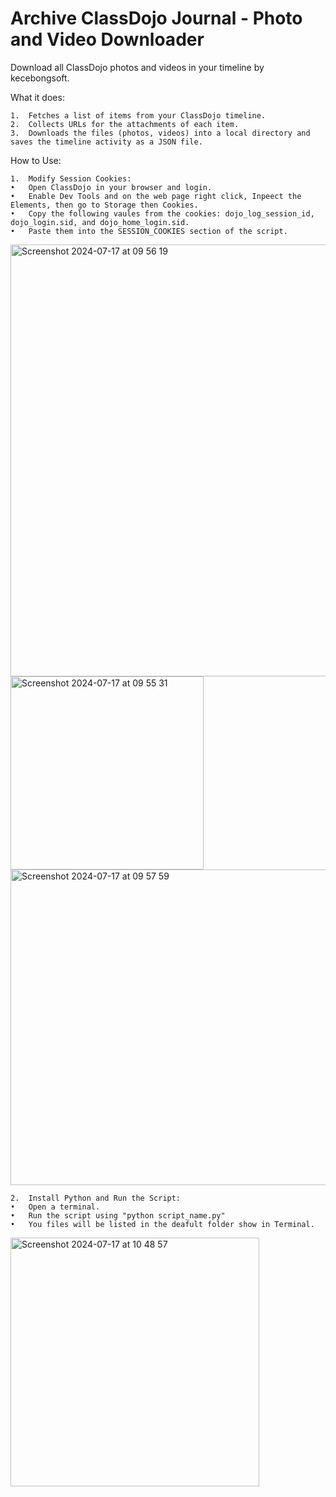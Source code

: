 # Archive ClassDojo Journal - Photo and Video Downloader

Download all ClassDojo photos and videos in your timeline by kecebongsoft.

What it does:

	1.	Fetches a list of items from your ClassDojo timeline.
	2.	Collects URLs for the attachments of each item.
	3.	Downloads the files (photos, videos) into a local directory and saves the timeline activity as a JSON file.

How to Use:

	1.	Modify Session Cookies:
	•	Open ClassDojo in your browser and login.
	•	Enable Dev Tools and on the web page right click, Inpeect the Elements, then go to Storage then Cookies.
	•	Copy the following vaules from the cookies: dojo_log_session_id, dojo_login.sid, and dojo_home_login.sid.
	•	Paste them into the SESSION_COOKIES section of the script.

<img width="691" alt="Screenshot 2024-07-17 at 09 56 19" src="https://github.com/user-attachments/assets/a47ca4bf-b3c8-449a-85d1-70104100b2b4">

<br />
<img width="309" alt="Screenshot 2024-07-17 at 09 55 31" src="https://github.com/user-attachments/assets/ea8ff1cb-0dda-4603-b8e9-d380c91becb6">

<br />
<img width="505" alt="Screenshot 2024-07-17 at 09 57 59" src="https://github.com/user-attachments/assets/bc9922b8-fbcb-44ac-863c-e1c342cb02c8">

 
	2.	Install Python and Run the Script:
	•	Open a terminal.
	•	Run the script using "python script_name.py"
	•	You files will be listed in the deafult folder show in Terminal.
 
 
 <img width="398" alt="Screenshot 2024-07-17 at 10 48 57" src="https://github.com/user-attachments/assets/c12ef08d-aa44-4638-b490-fc868af4a326">
